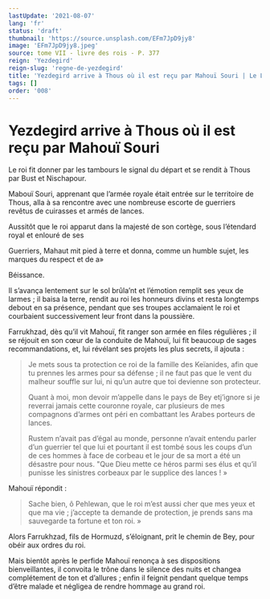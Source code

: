 ```yaml
---
lastUpdate: '2021-08-07'
lang: 'fr'
status: 'draft'
thumbnail: 'https://source.unsplash.com/EFm7JpD9jy8'
image: 'EFm7JpD9jy8.jpeg'
source: tome VII - livre des rois - P. 377
reign: 'Yezdegird'
reign-slug: 'regne-de-yezdegird'
title: 'Yezdegird arrive à Thous où il est reçu par Mahouï Souri | Le Livre des Rois | Shâhnâmeh'
tags: []
order: '008'
---
```


<!-- LTeX: language=fr -->

# Yezdegird arrive à Thous où il est reçu par Mahouï Souri

Le roi fit donner par les tambours le signal du départ et se rendit à Thous par Bust et Nischapour.

Mabouï Souri, apprenant que l’armée royale était entrée sur le territoire de Thous, alla à sa rencontre avec une nombreuse escorte de guerriers revêtus de cuirasses et armés de lances.

Aussitôt que le roi apparut dans la majesté de son cortège, sous l’étendard royal et enlouré de ses

Guerriers, Mahaut mit pied à terre et donna, comme un humble sujet, les marques du respect et de a»

Béissance.

Il s’avança lentement sur le sol brûla’nt et l’émotion remplit ses yeux de larmes ; il baisa la terre, rendit au roi les honneurs divins et resta longtemps debout en sa présence, pendant que ses troupes acclamaient le roi et courbaient successivement leur front dans la poussière.

Farrukhzad, dès qu’il vit Mahouï, fit ranger son armée en files régulières ; il se réjouit en son cœur de la conduite de Mahouï, lui fit beaucoup de sages recommandations, et, lui révélant ses projets les plus secrets, il ajouta :

> Je mets sous ta protection ce roi de la famille des Keïanides, afin que tu prennes les armes pour sa défense ; il ne faut pas que le vent du malheur souffle sur lui, ni qu’un autre que toi devienne son protecteur.
>
> Quant à moi, mon devoir m’appelle dans le pays de Bey etj’ignore si je reverrai jamais cette couronne royale, car plusieurs de mes compagnons d’armes ont péri en combattant les Arabes porteurs de lances.
>
> Rustem n’avait pas d’égal au monde, personne n’avait entendu parler d’un guerrier tel que lui et pourtant il est tombé sous les coups d’un de ces hommes à face de corbeau et le jour de sa mort a été un désastre pour nous.
"Que Dieu mette ce héros parmi ses élus et qu’il punisse les sinistres corbeaux par le supplice des lances ! »

Mahouï répondit :

> Sache bien, ô Pehlewan, que le roi m’est aussi cher que mes yeux et que ma vie ; j’accepte ta demande de protection, je prends sans ma sauvegarde ta fortune et ton roi. »

Alors Farrukhzad, fils de Hormuzd, s’éloignant, prit le chemin de Bey, pour obéir aux ordres du roi.

Mais bientôt après le perfide Mahouï renonça à ses dispositions bienveillantes, il convoita le trône dans le silence des nuits et changea complétement de ton et d’allures ; enfin il feignit pendant quelque temps d’être malade et négligea de rendre hommage au grand roi.
